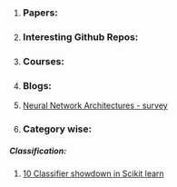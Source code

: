 1. ### Papers:

2. ### Interesting Github Repos:

3. ### Courses:

4. ### Blogs:
1. [Neural Network Architectures - survey](https://towardsdatascience.com/neural-network-architectures-156e5bad51ba)

5. ### Category wise:

##### Classification:
1. [10 Classifier showdown in Scikit learn](https://www.kaggle.com/jeffd23/10-classifier-showdown-in-scikit-learn)




